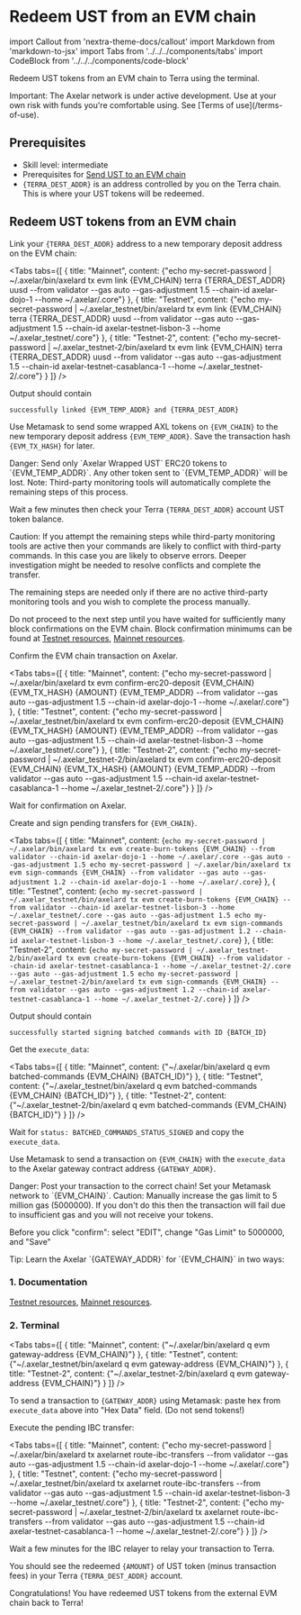 # Redeem UST from an EVM chain

import Callout from 'nextra-theme-docs/callout'
import Markdown from 'markdown-to-jsx'
import Tabs from '../../../components/tabs'
import CodeBlock from '../../../components/code-block'

Redeem UST tokens from an EVM chain to Terra using the terminal.

<Callout type="error" emoji="🔥">
  Important: The Axelar network is under active development. Use at your own risk with funds you're comfortable using. See [Terms of use](/terms-of-use).
</Callout>

## Prerequisites

- Skill level: intermediate
- Prerequisites for [Send UST to an EVM chain](./ust-to-evm)
- `{TERRA_DEST_ADDR}` is an address controlled by you on the Terra chain. This is where your UST tokens will be redeemed.

## Redeem UST tokens from an EVM chain

Link your `{TERRA_DEST_ADDR}` address to a new temporary deposit address on the EVM chain:

<Tabs tabs={[
{
title: "Mainnet",
content: <CodeBlock language="bash">
{"echo my-secret-password | ~/.axelar/bin/axelard tx evm link {EVM_CHAIN} terra {TERRA_DEST_ADDR} uusd --from validator --gas auto --gas-adjustment 1.5 --chain-id axelar-dojo-1 --home ~/.axelar/.core"}
</CodeBlock>
},
{
title: "Testnet",
content: <CodeBlock language="bash">
{"echo my-secret-password | ~/.axelar_testnet/bin/axelard tx evm link {EVM_CHAIN} terra {TERRA_DEST_ADDR} uusd --from validator --gas auto --gas-adjustment 1.5 --chain-id axelar-testnet-lisbon-3 --home ~/.axelar_testnet/.core"}
</CodeBlock>
},
{
title: "Testnet-2",
content: <CodeBlock language="bash">
{"echo my-secret-password | ~/.axelar_testnet-2/bin/axelard tx evm link {EVM_CHAIN} terra {TERRA_DEST_ADDR} uusd --from validator --gas auto --gas-adjustment 1.5 --chain-id axelar-testnet-casablanca-1 --home ~/.axelar_testnet-2/.core"}
</CodeBlock>
}
]} />

Output should contain

```
successfully linked {EVM_TEMP_ADDR} and {TERRA_DEST_ADDR}
```

Use Metamask to send some wrapped AXL tokens on `{EVM_CHAIN}` to the new temporary deposit address `{EVM_TEMP_ADDR}`. Save the transaction hash `{EVM_TX_HASH}` for later.

<Callout type="error" emoji="🔥">
  Danger: Send only `Axelar Wrapped UST` ERC20 tokens to `{EVM_TEMP_ADDR}`. Any other token sent to `{EVM_TEMP_ADDR}` will be lost.
</Callout>

<Callout emoji="📝">
  Note: Third-party monitoring tools will automatically complete the remaining steps of this process.

Wait a few minutes then check your Terra `{TERRA_DEST_ADDR}` account UST token balance.
</Callout>

<Callout type="warning" emoji="⚠️">
  Caution: If you attempt the remaining steps while third-party monitoring tools are active then your commands are likely to conflict with third-party commands. In this case you are likely to observe errors. Deeper investigation might be needed to resolve conflicts and complete the transfer.

The remaining steps are needed only if there are no active third-party monitoring tools and you wish to complete the process manually.
</Callout>

Do not proceed to the next step until you have waited for sufficiently many block confirmations on the EVM chain. Block confirmation minimums can be found at [Testnet resources](/resources/testnet), [Mainnet resources](/resources/mainnet).

Confirm the EVM chain transaction on Axelar.

<Tabs tabs={[
{
title: "Mainnet",
content: <CodeBlock language="bash">
{"echo my-secret-password | ~/.axelar/bin/axelard tx evm confirm-erc20-deposit {EVM_CHAIN} {EVM_TX_HASH} {AMOUNT} {EVM_TEMP_ADDR} --from validator --gas auto --gas-adjustment 1.5 --chain-id axelar-dojo-1 --home ~/.axelar/.core"}
</CodeBlock>
},
{
title: "Testnet",
content: <CodeBlock language="bash">
{"echo my-secret-password | ~/.axelar_testnet/bin/axelard tx evm confirm-erc20-deposit {EVM_CHAIN} {EVM_TX_HASH} {AMOUNT} {EVM_TEMP_ADDR} --from validator --gas auto --gas-adjustment 1.5 --chain-id axelar-testnet-lisbon-3 --home ~/.axelar_testnet/.core"}
</CodeBlock>
},
{
title: "Testnet-2",
content: <CodeBlock language="bash">
{"echo my-secret-password | ~/.axelar_testnet-2/bin/axelard tx evm confirm-erc20-deposit {EVM_CHAIN} {EVM_TX_HASH} {AMOUNT} {EVM_TEMP_ADDR} --from validator --gas auto --gas-adjustment 1.5 --chain-id axelar-testnet-casablanca-1 --home ~/.axelar_testnet-2/.core"}
</CodeBlock>
}
]} />

Wait for confirmation on Axelar.

Create and sign pending transfers for `{EVM_CHAIN}`.

<Tabs tabs={[
{
title: "Mainnet",
content: <CodeBlock language="bash">
{`echo my-secret-password | ~/.axelar/bin/axelard tx evm create-burn-tokens {EVM_CHAIN} --from validator --chain-id axelar-dojo-1 --home ~/.axelar/.core --gas auto --gas-adjustment 1.5
echo my-secret-password | ~/.axelar/bin/axelard tx evm sign-commands {EVM_CHAIN} --from validator --gas auto --gas-adjustment 1.2 --chain-id axelar-dojo-1 --home ~/.axelar/.core`}
</CodeBlock>
},
{
title: "Testnet",
content: <CodeBlock language="bash">
{`echo my-secret-password | ~/.axelar_testnet/bin/axelard tx evm create-burn-tokens {EVM_CHAIN} --from validator --chain-id axelar-testnet-lisbon-3 --home ~/.axelar_testnet/.core --gas auto --gas-adjustment 1.5
echo my-secret-password | ~/.axelar_testnet/bin/axelard tx evm sign-commands {EVM_CHAIN} --from validator --gas auto --gas-adjustment 1.2 --chain-id axelar-testnet-lisbon-3 --home ~/.axelar_testnet/.core`}
</CodeBlock>
},
{
title: "Testnet-2",
content: <CodeBlock language="bash">
{`echo my-secret-password | ~/.axelar_testnet-2/bin/axelard tx evm create-burn-tokens {EVM_CHAIN} --from validator --chain-id axelar-testnet-casablanca-1 --home ~/.axelar_testnet-2/.core --gas auto --gas-adjustment 1.5
echo my-secret-password | ~/.axelar_testnet-2/bin/axelard tx evm sign-commands {EVM_CHAIN} --from validator --gas auto --gas-adjustment 1.2 --chain-id axelar-testnet-casablanca-1 --home ~/.axelar_testnet-2/.core`}
</CodeBlock>
}
]} />

Output should contain

```
successfully started signing batched commands with ID {BATCH_ID}
```

Get the `execute_data`:

<Tabs tabs={[
{
title: "Mainnet",
content: <CodeBlock language="bash">
{"~/.axelar/bin/axelard q evm batched-commands {EVM_CHAIN} {BATCH_ID}"}
</CodeBlock>
},
{
title: "Testnet",
content: <CodeBlock language="bash">
{"~/.axelar_testnet/bin/axelard q evm batched-commands {EVM_CHAIN} {BATCH_ID}"}
</CodeBlock>
},
{
title: "Testnet-2",
content: <CodeBlock language="bash">
{"~/.axelar_testnet-2/bin/axelard q evm batched-commands {EVM_CHAIN} {BATCH_ID}"}
</CodeBlock>
}
]} />

Wait for `status: BATCHED_COMMANDS_STATUS_SIGNED` and copy the `execute_data`.

Use Metamask to send a transaction on `{EVM_CHAIN}` with the `execute_data` to the Axelar gateway contract address `{GATEWAY_ADDR}`.

<Callout type="error" emoji="🔥">
  Danger: Post your transaction to the correct chain! Set your Metamask network to `{EVM_CHAIN}`.
</Callout>

<Callout type="warning" emoji="⚠️">
  Caution: Manually increase the gas limit to 5 million gas (5000000). If you don't do this then the transaction will fail due to insufficient gas and you will not receive your tokens.

Before you click "confirm": select "EDIT", change "Gas Limit" to 5000000, and "Save"
</Callout>

<Callout emoji="💡">
  Tip: Learn the Axelar `{GATEWAY_ADDR}` for `{EVM_CHAIN}` in two ways:

### 1. Documentation

[Testnet resources](/resources/testnet), [Mainnet resources](/resources/mainnet).

### 2. Terminal

<Tabs tabs={[
{
title: "Mainnet",
content: <CodeBlock language="bash">
{"~/.axelar/bin/axelard q evm gateway-address {EVM_CHAIN}"}
</CodeBlock>
},
{
title: "Testnet",
content: <CodeBlock language="bash">
{"~/.axelar_testnet/bin/axelard q evm gateway-address {EVM_CHAIN}"}
</CodeBlock>
},
{
title: "Testnet-2",
content: <CodeBlock language="bash">
{"~/.axelar_testnet-2/bin/axelard q evm gateway-address {EVM_CHAIN}"}
</CodeBlock>
}
]} />
</Callout>

To send a transaction to `{GATEWAY_ADDR}` using Metamask: paste hex from `execute_data` above into "Hex Data" field. (Do not send tokens!)

Execute the pending IBC transfer:

<Tabs tabs={[
{
title: "Mainnet",
content: <CodeBlock language="bash">
{"echo my-secret-password | ~/.axelar/bin/axelard tx axelarnet route-ibc-transfers --from validator --gas auto --gas-adjustment 1.5 --chain-id axelar-dojo-1 --home ~/.axelar/.core"}
</CodeBlock>
},
{
title: "Testnet",
content: <CodeBlock language="bash">
{"echo my-secret-password | ~/.axelar_testnet/bin/axelard tx axelarnet route-ibc-transfers --from validator --gas auto --gas-adjustment 1.5 --chain-id axelar-testnet-lisbon-3 --home ~/.axelar_testnet/.core"}
</CodeBlock>
},
{
title: "Testnet-2",
content: <CodeBlock language="bash">
{"echo my-secret-password | ~/.axelar_testnet-2/bin/axelard tx axelarnet route-ibc-transfers --from validator --gas auto --gas-adjustment 1.5 --chain-id axelar-testnet-casablanca-1 --home ~/.axelar_testnet-2/.core"}
</CodeBlock>
}
]} />

Wait a few minutes for the IBC relayer to relay your transaction to Terra.

You should see the redeemed `{AMOUNT}` of UST token (minus transaction fees) in your Terra `{TERRA_DEST_ADDR}` account.

Congratulations! You have redeemed UST tokens from the external EVM chain back to Terra!
